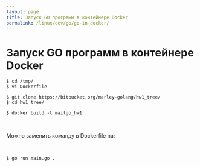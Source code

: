 ```yaml
---
layout: page
title: Запуск GO программ в контейнере Docker
permalink: /linux/dev/go/go-in-docker/
---
```


# Запуск GO программ в контейнере Docker



    $ cd /tmp/
    $ vi Dockerfile
    
    $ git clone https://bitbucket.org/marley-golang/hw1_tree/
    $ cd hw1_tree/

    $ docker build -t mailgo_hw1 .
    
<br/>
    
Можно заменить команду в Dockerfile на:
    
<br/>
    
    $ go run main.go .
